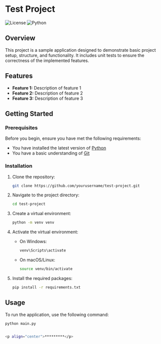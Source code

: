 
<!--
<p align="left" > <img src="assets/img/test.jpg" width="1000px"/> </p>
-->


# Test Project

![License](https://img.shields.io/badge/license-MIT-blue.svg)
![Python](https://img.shields.io/badge/python-3.8%2B-blue)

## Overview

This project is a sample application designed to demonstrate basic project setup, structure, and functionality. It includes unit tests to ensure the correctness of the implemented features.

## Features

- **Feature 1:** Description of feature 1
- **Feature 2:** Description of feature 2
- **Feature 3:** Description of feature 3

## Getting Started

### Prerequisites

Before you begin, ensure you have met the following requirements:

- You have installed the latest version of [Python](https://www.python.org/downloads/)
- You have a basic understanding of [Git](https://git-scm.com/)

### Installation

1. Clone the repository:

    ```bash
    git clone https://github.com/yourusername/test-project.git
    ```

2. Navigate to the project directory:

    ```bash
    cd test-project
    ```

3. Create a virtual environment:

    ```bash
    python -m venv venv
    ```

4. Activate the virtual environment:

    - On Windows:

        ```bash
        venv\Scripts\activate
        ```

    - On macOS/Linux:

        ```bash
        source venv/bin/activate
        ```

5. Install the required packages:

    ```bash
    pip install -r requirements.txt
    ```

## Usage

To run the application, use the following command:

```bash
python main.py


<p align="center">*********</p>

